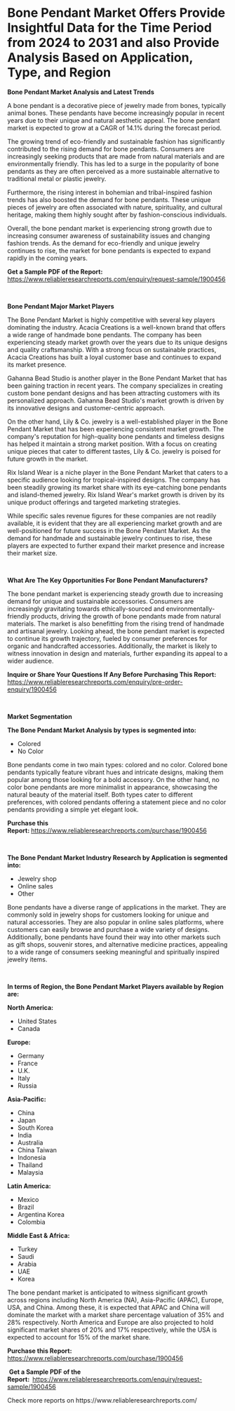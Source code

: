 <p><h1>Bone Pendant Market Offers Provide Insightful Data for the Time Period from 2024 to 2031 and also Provide Analysis Based on Application, Type, and Region</h1></p><p><strong>Bone Pendant Market Analysis and Latest Trends</strong></p>
<p><p>A bone pendant is a decorative piece of jewelry made from bones, typically animal bones. These pendants have become increasingly popular in recent years due to their unique and natural aesthetic appeal. The bone pendant market is expected to grow at a CAGR of 14.1% during the forecast period.</p><p>The growing trend of eco-friendly and sustainable fashion has significantly contributed to the rising demand for bone pendants. Consumers are increasingly seeking products that are made from natural materials and are environmentally friendly. This has led to a surge in the popularity of bone pendants as they are often perceived as a more sustainable alternative to traditional metal or plastic jewelry.</p><p>Furthermore, the rising interest in bohemian and tribal-inspired fashion trends has also boosted the demand for bone pendants. These unique pieces of jewelry are often associated with nature, spirituality, and cultural heritage, making them highly sought after by fashion-conscious individuals.</p><p>Overall, the bone pendant market is experiencing strong growth due to increasing consumer awareness of sustainability issues and changing fashion trends. As the demand for eco-friendly and unique jewelry continues to rise, the market for bone pendants is expected to expand rapidly in the coming years.</p></p>
<p><strong>Get a Sample PDF of the Report:&nbsp;</strong> <a href="https://www.reliableresearchreports.com/enquiry/request-sample/1900456">https://www.reliableresearchreports.com/enquiry/request-sample/1900456</a></p>
<p>&nbsp;</p>
<p><strong>Bone Pendant Major Market Players</strong></p>
<p><p>The Bone Pendant Market is highly competitive with several key players dominating the industry. Acacia Creations is a well-known brand that offers a wide range of handmade bone pendants. The company has been experiencing steady market growth over the years due to its unique designs and quality craftsmanship. With a strong focus on sustainable practices, Acacia Creations has built a loyal customer base and continues to expand its market presence.</p><p>Gahanna Bead Studio is another player in the Bone Pendant Market that has been gaining traction in recent years. The company specializes in creating custom bone pendant designs and has been attracting customers with its personalized approach. Gahanna Bead Studio's market growth is driven by its innovative designs and customer-centric approach.</p><p>On the other hand, Lily & Co. jewelry is a well-established player in the Bone Pendant Market that has been experiencing consistent market growth. The company's reputation for high-quality bone pendants and timeless designs has helped it maintain a strong market position. With a focus on creating unique pieces that cater to different tastes, Lily & Co. jewelry is poised for future growth in the market.</p><p>Rix Island Wear is a niche player in the Bone Pendant Market that caters to a specific audience looking for tropical-inspired designs. The company has been steadily growing its market share with its eye-catching bone pendants and island-themed jewelry. Rix Island Wear's market growth is driven by its unique product offerings and targeted marketing strategies.</p><p>While specific sales revenue figures for these companies are not readily available, it is evident that they are all experiencing market growth and are well-positioned for future success in the Bone Pendant Market. As the demand for handmade and sustainable jewelry continues to rise, these players are expected to further expand their market presence and increase their market size.</p></p>
<p>&nbsp;</p>
<p><strong>What Are The Key Opportunities For Bone Pendant Manufacturers?</strong></p>
<p><p>The bone pendant market is experiencing steady growth due to increasing demand for unique and sustainable accessories. Consumers are increasingly gravitating towards ethically-sourced and environmentally-friendly products, driving the growth of bone pendants made from natural materials. The market is also benefitting from the rising trend of handmade and artisanal jewelry. Looking ahead, the bone pendant market is expected to continue its growth trajectory, fueled by consumer preferences for organic and handcrafted accessories. Additionally, the market is likely to witness innovation in design and materials, further expanding its appeal to a wider audience.</p></p>
<p><strong>Inquire or Share Your Questions If Any Before Purchasing This Report:</strong> <a href="https://www.reliableresearchreports.com/enquiry/pre-order-enquiry/1900456">https://www.reliableresearchreports.com/enquiry/pre-order-enquiry/1900456</a></p>
<p>&nbsp;</p>
<p><strong>Market Segmentation</strong></p>
<p><strong>The Bone Pendant Market Analysis by types is segmented into:</strong></p>
<p><ul><li>Colored</li><li>No Color</li></ul></p>
<p><p>Bone pendants come in two main types: colored and no color. Colored bone pendants typically feature vibrant hues and intricate designs, making them popular among those looking for a bold accessory. On the other hand, no color bone pendants are more minimalist in appearance, showcasing the natural beauty of the material itself. Both types cater to different preferences, with colored pendants offering a statement piece and no color pendants providing a simple yet elegant look.</p></p>
<p><strong>Purchase this Report:&nbsp;</strong><a href="https://www.reliableresearchreports.com/purchase/1900456">https://www.reliableresearchreports.com/purchase/1900456</a></p>
<p>&nbsp;</p>
<p><strong>The Bone Pendant Market Industry Research by Application is segmented into:</strong></p>
<p><ul><li>Jewelry shop</li><li>Online sales</li><li>Other</li></ul></p>
<p><p>Bone pendants have a diverse range of applications in the market. They are commonly sold in jewelry shops for customers looking for unique and natural accessories. They are also popular in online sales platforms, where customers can easily browse and purchase a wide variety of designs. Additionally, bone pendants have found their way into other markets such as gift shops, souvenir stores, and alternative medicine practices, appealing to a wide range of consumers seeking meaningful and spiritually inspired jewelry items.</p></p>
<p>&nbsp;</p>
<p><strong>In terms of Region, the Bone Pendant Market Players available by Region are:</strong></p>
<p>
    <p> <strong> North America: </strong>
        <ul>
            <li>United States</li>
            <li>Canada</li>
        </ul>
        </p> 
    <p> <strong> Europe: </strong>
        <ul>
            <li>Germany</li>
            <li>France</li>
            <li>U.K.</li>
            <li>Italy</li>
            <li>Russia</li>
        </ul>
        </p> 
    <p> <strong> Asia-Pacific: </strong>
        <ul>
            <li>China</li>
            <li>Japan</li>
            <li>South Korea</li>
            <li>India</li>
            <li>Australia</li>
            <li>China Taiwan</li>
            <li>Indonesia</li>
            <li>Thailand</li>
            <li>Malaysia</li>
        </ul>
        </p> 
    <p> <strong> Latin America: </strong>
        <ul>
            <li>Mexico</li>
            <li>Brazil</li>
            <li>Argentina Korea</li>
            <li>Colombia</li>
        </ul>
        </p> 
    <p> <strong> Middle East & Africa: </strong>
        <ul>
            <li>Turkey</li>
            <li>Saudi</li>
            <li>Arabia</li>
            <li>UAE</li>
            <li>Korea</li>
        </ul>
    </p>
    </p>
<p><p>The bone pendant market is anticipated to witness significant growth across regions including North America (NA), Asia-Pacific (APAC), Europe, USA, and China. Among these, it is expected that APAC and China will dominate the market with a market share percentage valuation of 35% and 28% respectively. North America and Europe are also projected to hold significant market shares of 20% and 17% respectively, while the USA is expected to account for 15% of the market share.</p></p>
<p><strong>Purchase this Report: </strong><a href="https://www.reliableresearchreports.com/purchase/1900456">https://www.reliableresearchreports.com/purchase/1900456</a></p>
<p>&nbsp;<strong>Get a Sample PDF of the Report:&nbsp;&nbsp;</strong><a href="https://www.reliableresearchreports.com/enquiry/request-sample/1900456">https://www.reliableresearchreports.com/enquiry/request-sample/1900456</a></p>
<p><strong></strong></p>
<p>Check more reports on https://www.reliableresearchreports.com/</p>